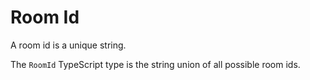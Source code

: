 # Room Id

A room id is a unique string.

The `RoomId` TypeScript type is the string union of all possible room ids.
